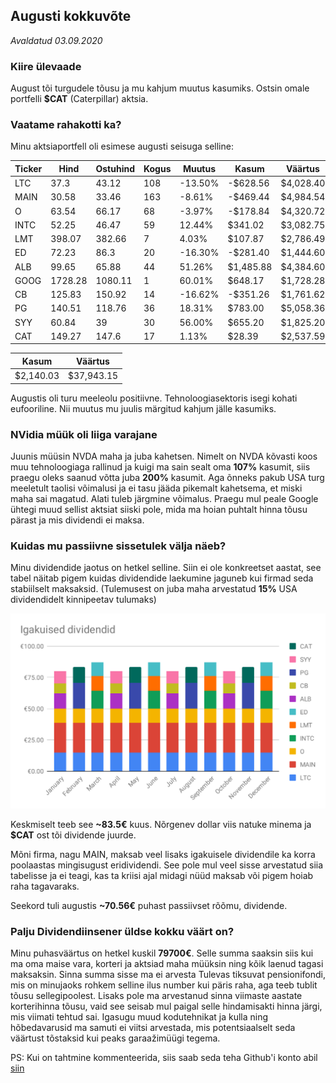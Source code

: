 ## Augusti kokkuvõte
_Avaldatud 03.09.2020_

### Kiire ülevaade

August tõi turgudele tõusu ja mu kahjum muutus kasumiks. Ostsin omale portfelli **$CAT** (Caterpillar) aktsia.

### Vaatame rahakotti ka?
Minu aktsiaportfell oli esimese augusti seisuga selline:

| Ticker | Hind | Ostuhind        | Kogus    | Muutus         | Kasum       | Väärtus    |
|------|---------|----------------|----------|----------------|-------------|------------|
| LTC  | 37.3    | 43.12          | 108      | -13.50%        | -$628.56    | $4,028.40  |
| MAIN | 30.58   | 33.46          | 163      | -8.61%         | -$469.44    | $4,984.54  |
| O    | 63.54   | 66.17          | 68       | -3.97%         | -$178.84    | $4,320.72  |
| INTC | 52.25   | 46.47          | 59       | 12.44%         | $341.02     | $3,082.75  |
| LMT  | 398.07  | 382.66         | 7        | 4.03%          | $107.87     | $2,786.49  |
| ED   | 72.23   | 86.3           | 20       | -16.30%        | -$281.40    | $1,444.60  |
| ALB  | 99.65   | 65.88          | 44       | 51.26%         | $1,485.88   | $4,384.60  |
| GOOG | 1728.28 | 1080.11        | 1        | 60.01%         | $648.17     | $1,728.28  |
| CB   | 125.83  | 150.92         | 14       | -16.62%        | -$351.26    | $1,761.62  |
| PG   | 140.51  | 118.76         | 36       | 18.31%         | $783.00     | $5,058.36  |
| SYY  | 60.84   | 39             | 30       | 56.00%         | $655.20     | $1,825.20  |
| CAT  | 149.27  | 147.6          | 17       | 1.13%          | $28.39      | $2,537.59  |

| Kasum | Väärtus |
| ----- | ------- |
| $2,140.03 | $37,943.15 |

Augustis oli turu meeleolu positiivne. Tehnoloogiasektoris isegi kohati eufooriline. Nii muutus mu juulis märgitud
kahjum jälle kasumiks. 

### NVidia müük oli liiga varajane

Juunis müüsin NVDA maha ja juba kahetsen. Nimelt on NVDA kõvasti koos muu tehnoloogiaga rallinud ja kuigi ma sain
sealt oma **107%** kasumit, siis praegu oleks saanud võtta juba **200%** kasumit. Aga õnneks pakub USA turg meeletult taolisi
võimalusi ja ei tasu jääda pikemalt kahetsema, et miski maha sai magatud. Alati tuleb järgmine võimalus. Praegu mul 
peale Google ühtegi muud sellist aktsiat siiski pole, mida ma hoian puhtalt hinna tõusu pärast ja mis dividendi ei maksa.    

### Kuidas mu passiivne sissetulek välja näeb?

Minu dividendide jaotus on hetkel selline. Siin ei ole konkreetset aastat, see tabel näitab pigem kuidas dividendide 
laekumine jaguneb kui firmad seda stabiilselt maksaksid. (Tulemusest on juba maha arvestatud **15%** USA dividendidelt kinnipeetav tulumaks)

![Laekuvad dividendid kuus](./dividendid.svg?sanitize=true)

Keskmiselt teeb see **~83.5€** kuus. Nõrgenev dollar viis natuke minema ja **$CAT** ost tõi dividende juurde.
 
Mõni firma, nagu MAIN, maksab veel lisaks igakuisele dividendile ka korra poolaastas mingisugust eridividendi. 
See pole mul veel sisse arvestatud siia tabelisse ja ei teagi, kas ta kriisi ajal midagi nüüd maksab või pigem hoiab 
raha tagavaraks.

Seekord tuli augustis **~70.56€** puhast passiivset rõõmu, dividende.

### Palju Dividendiinsener üldse kokku väärt on?

Minu puhasväärtus on hetkel kuskil **79700€**. Selle summa saaksin siis kui ma oma maise vara, korteri ja aktsiad maha 
müüksin ning kõik laenud tagasi maksaksin. Sinna summa sisse ma ei arvesta Tulevas tiksuvat pensionifondi,
mis on minujaoks rohkem selline ilus number kui päris raha, aga teeb tublit tõusu sellegipoolest. Lisaks pole ma 
arvestanud sinna viimaste aastate korterihinna tõusu, vaid see seisab mul paigal selle hindamisakti hinna järgi, 
mis viimati tehtud sai. Igasugu muud kodutehnikat ja kulla ning hõbedavarusid ma samuti ei viitsi arvestada, 
mis potentsiaalselt seda väärtust tõstaksid kui peaks garaažimüügi tegema. 

PS: Kui on tahtmine kommenteerida, siis saab seda teha Github'i konto abil [siin](https://github.com/dividendiinsener/blog/issues/11)
